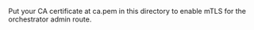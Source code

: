Put your CA certificate at ca.pem in this directory to enable mTLS for the orchestrator admin route.
